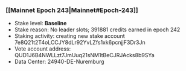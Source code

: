 ### [[Mainnet Epoch 243|Mainnet#Epoch-243]]
* Stake level: **Baseline**
* Stake reason: No leader slots; 391881 credits earned in epoch 242
* Staking activity: creating new stake account 7e8Q21t2T4oLCCJY8dLr92YvLZfs1xk6pcnjjF3Dr3Jn
* Vote account address: QUD1J6B4NWLLzt7JmUuq21sNM1tBeCJRJAcks8b9SYa
* Data Center: 24940-DE-Nuremburg